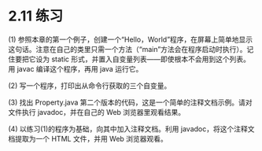 # 2.11 练习

(1) 参照本章的第一个例子，创建一个“Hello，World”程序，在屏幕上简单地显示这句话。注意在自己的类里只需一个方法（“main”方法会在程序启动时执行）。记住要把它设为 static 形式，并置入自变量列表——即使根本不会用到这个列表。用 javac 编译这个程序，再用 java 运行它。

(2) 写一个程序，打印出从命令行获取的三个自变量。

(3) 找出 Property.java 第二个版本的代码，这是一个简单的注释文档示例。请对文件执行 javadoc，并在自己的 Web 浏览器里观看结果。

(4) 以练习(1)的程序为基础，向其中加入注释文档。利用 javadoc，将这个注释文档提取为一个 HTML 文件，并用 Web 浏览器观看。
